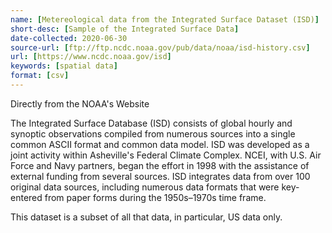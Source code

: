 ```yaml
---
name: [Metereological data from the Integrated Surface Dataset (ISD)]
short-desc: [Sample of the Integrated Surface Data]
date-collected: 2020-06-30
source-url: [ftp://ftp.ncdc.noaa.gov/pub/data/noaa/isd-history.csv]
url: [https://www.ncdc.noaa.gov/isd]
keywords: [spatial data]
format: [csv]
---
```


Directly from the NOAA's Website

The Integrated Surface Database (ISD) consists of global hourly and synoptic observations compiled from numerous sources into a single common ASCII format and common data model. ISD was developed as a joint activity within Asheville's Federal Climate Complex. NCEI, with U.S. Air Force and Navy partners, began the effort in 1998 with the assistance of external funding from several sources. ISD integrates data from over 100 original data sources, including numerous data formats that were key-entered from paper forms during the 1950s–1970s time frame.

This dataset is a subset of all that data, in particular, US data only.


